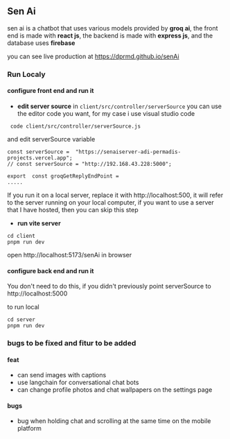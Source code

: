 ## Sen Ai

sen ai is a chatbot that uses various models provided by **groq ai**, the front end is made with **react js**, the backend is made with **express js**, and the database uses **firebase**

you can see live production at https://dprmd.github.io/senAi

### Run Localy

#### configure front end and run it

- **edit server source** in `client/src/controller/serverSource`
  you can use the editor code you want, for my case i use visual studio code

` code client/src/controller/serverSource.js`

and edit serverSource variable

```
const serverSource =  "https://senaiserver-adi-permadis-projects.vercel.app";
// const serverSource = "http://192.168.43.228:5000";

export  const groqGetReplyEndPoint =
.....
```

If you run it on a local server, replace it with http://localhost:500, it will refer to the server running on your local computer, if you want to use a server that I have hosted, then you can skip this step

- **run vite server**

```
cd client
pnpm run dev
```

open http://localhost:5173/senAi in browser

#### configure back end and run it

You don't need to do this, if you didn't previously point serverSource to http://localhost:5000

to run local

```
cd server
pnpm run dev
```

### bugs to be fixed and fitur to be added

#### feat

- can send images with captions
- use langchain for conversational chat bots
- can change profile photos and chat wallpapers on the settings page

#### bugs

- bug when holding chat and scrolling at the same time on the mobile platform
